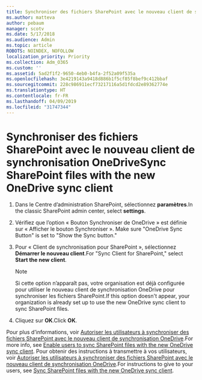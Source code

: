 ```yaml
---
title: Synchroniser des fichiers SharePoint avec le nouveau client de synchronisation OneDrive
ms.author: matteva
author: pebaum
manager: scotv
ms.date: 5/17/2018
ms.audience: Admin
ms.topic: article
ROBOTS: NOINDEX, NOFOLLOW
localization_priority: Priority
ms.collection: Adm_O365
ms.custom: ''
ms.assetid: 5ad2f1f2-9650-4eb0-b4fa-2f52a09f535a
ms.openlocfilehash: 3e4219143a9418d886b1f5cf85f8bef9c412bbaf
ms.sourcegitcommit: 228c986911ecf73217116a5d1fdcd2e89362774e
ms.translationtype: HT
ms.contentlocale: fr-FR
ms.lasthandoff: 04/09/2019
ms.locfileid: "31747344"
---
```

# <a name="sync-sharepoint-files-with-the-new-onedrive-sync-client"></a><span data-ttu-id="13b05-102">Synchroniser des fichiers SharePoint avec le nouveau client de synchronisation OneDrive</span><span class="sxs-lookup"><span data-stu-id="13b05-102">Sync SharePoint files with the new OneDrive sync client</span></span>

1. <span data-ttu-id="13b05-103">Dans le Centre d’administration SharePoint, sélectionnez **paramètres**.</span><span class="sxs-lookup"><span data-stu-id="13b05-103">In the classic SharePoint admin center, select **settings**.</span></span>
    
2. <span data-ttu-id="13b05-104">Vérifiez que l’option « Bouton Synchroniser de OneDrive » est définie sur « Afficher le bouton Synchroniser ». </span><span class="sxs-lookup"><span data-stu-id="13b05-104">Make sure "OneDrive Sync Button" is set to "Show the Sync button."</span></span>
    
3. <span data-ttu-id="13b05-105">Pour « Client de synchronisation pour SharePoint », sélectionnez **Démarrer le nouveau client**.</span><span class="sxs-lookup"><span data-stu-id="13b05-105">For "Sync Client for SharePoint," select **Start the new client**.</span></span>
    
    > [!NOTE]
    > <span data-ttu-id="13b05-106">Si cette option n’apparaît pas, votre organisation est déjà configurée pour utiliser le nouveau client de synchronisation OneDrive pour synchroniser les fichiers SharePoint.</span><span class="sxs-lookup"><span data-stu-id="13b05-106">If this option doesn't appear, your organization is already set up to use the new OneDrive sync client to sync SharePoint files.</span></span> 
  
4. <span data-ttu-id="13b05-107">Cliquez sur **OK**.</span><span class="sxs-lookup"><span data-stu-id="13b05-107">Click **OK**.</span></span>
    
<span data-ttu-id="13b05-108">Pour plus d’informations, voir [Autoriser les utilisateurs à synchroniser des fichiers SharePoint avec le nouveau client de synchronisation OneDrive](https://go.microsoft.com/fwlink/?linkid=866433).</span><span class="sxs-lookup"><span data-stu-id="13b05-108">For more info, see [Enable users to sync SharePoint files with the new OneDrive sync client](https://go.microsoft.com/fwlink/?linkid=866433).</span></span> <span data-ttu-id="13b05-109">Pour obtenir des instructions à transmettre à vos utilisateurs, voir [Autoriser les utilisateurs à synchroniser des fichiers SharePoint avec le nouveau client de synchronisation OneDrive](https://go.microsoft.com/fwlink/?linkid=866427).</span><span class="sxs-lookup"><span data-stu-id="13b05-109">For instructions to give to your users, see [Sync SharePoint files with the new OneDrive sync client](https://go.microsoft.com/fwlink/?linkid=866427).</span></span>
  

